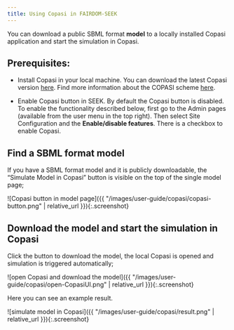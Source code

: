 ```yaml
---
title: Using Copasi in FAIRDOM-SEEK
---
```


You can download a public SBML format **model** to a locally installed Copasi application and start the simulation in Copasi.

## Prerequisites:
* Install Copasi in your local machine.
  You can download the latest Copasi version [here](http://copasi.org/Download/).
  Find more information about the COPASI scheme [here](http://copasi.org/Support/Technical_Documentation/COPASI_Scheme/).


* Enable Copasi button in SEEK.
  By default the Copasi button is disabled. To enable the functionality described below, first go to the Admin pages (available from the user menu in the top right). Then select Site Configuration and the **Enable/disable features**. There is a checkbox to enable Copasi.



## Find a SBML format model

If you have a SBML format model and it is publicly downloadable, the “Simulate Model in Copasi” button is visible on the top of the single model page;

![Copasi button in model page]({{ "/images/user-guide/copasi/copasi-button.png" | relative_url }}){:.screenshot}

## Download the model and start the simulation in Copasi

Click the button to download the model, the local Copasi is opened and simulation is triggered automatically;

![open Copasi and download the model]({{ "/images/user-guide/copasi/open-CopasiUI.png" | relative_url }}){:.screenshot}

Here you can see an example result.

![simulate model in Copasi]({{ "/images/user-guide/copasi/result.png" | relative_url }}){:.screenshot}


